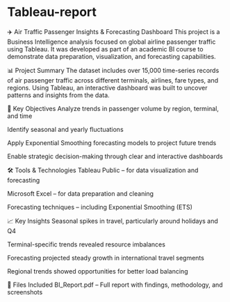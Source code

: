 # Tableau-report

✈️ Air Traffic Passenger Insights & Forecasting Dashboard
This project is a Business Intelligence analysis focused on global airline passenger traffic using Tableau. It was developed as part of an academic BI course to demonstrate data preparation, visualization, and forecasting capabilities.

📊 Project Summary
The dataset includes over 15,000 time-series records of air passenger traffic across different terminals, airlines, fare types, and regions. Using Tableau, an interactive dashboard was built to uncover patterns and insights from the data.

🎯 Key Objectives
Analyze trends in passenger volume by region, terminal, and time

Identify seasonal and yearly fluctuations

Apply Exponential Smoothing forecasting models to project future trends

Enable strategic decision-making through clear and interactive dashboards

🛠️ Tools & Technologies
Tableau Public – for data visualization and forecasting

Microsoft Excel – for data preparation and cleaning

Forecasting techniques – including Exponential Smoothing (ETS)

📈 Key Insights
Seasonal spikes in travel, particularly around holidays and Q4

Terminal-specific trends revealed resource imbalances

Forecasting projected steady growth in international travel segments

Regional trends showed opportunities for better load balancing

📂 Files Included
BI_Report.pdf – Full report with findings, methodology, and screenshots

